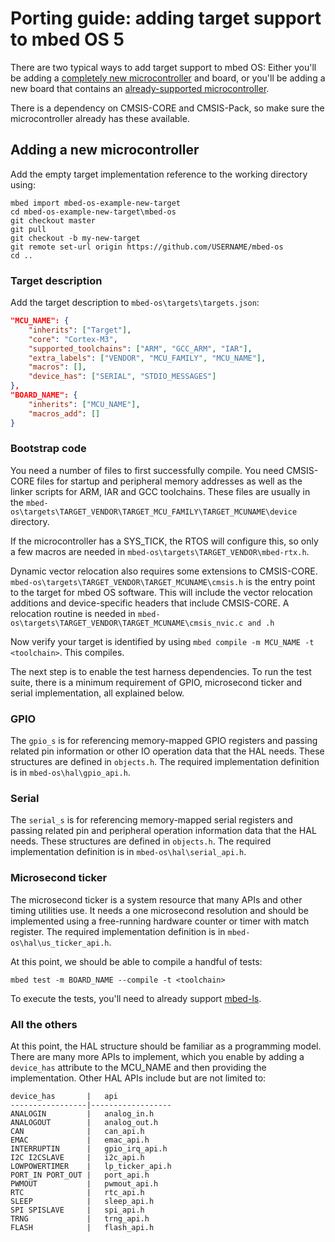 # Porting guide: adding target support to mbed OS 5

There are two typical ways to add target support to mbed OS: Either you'll be adding a [completely new microcontroller](#adding-a-new-microcontroller) and board, or you'll be adding a new board that contains an [already-supported microcontroller](#adding-a-new-board-or-module). 

There is a dependency on CMSIS-CORE and CMSIS-Pack, so make sure the microcontroller already has these available.

## Adding a new microcontroller

Add the empty target implementation reference to the working directory using: 

```
mbed import mbed-os-example-new-target
cd mbed-os-example-new-target\mbed-os
git checkout master
git pull
git checkout -b my-new-target
git remote set-url origin https://github.com/USERNAME/mbed-os
cd ..
```

### Target description

Add the target description to ```mbed-os\targets\targets.json```:

``` json
"MCU_NAME": {
    "inherits": ["Target"],
    "core": "Cortex-M3",
    "supported_toolchains": ["ARM", "GCC_ARM", "IAR"],
    "extra_labels": ["VENDOR", "MCU_FAMILY", "MCU_NAME"],
    "macros": [],
    "device_has": ["SERIAL", "STDIO_MESSAGES"]
},
"BOARD_NAME": {
    "inherits": ["MCU_NAME"],
    "macros_add": []
}
```

### Bootstrap code

You need a number of files to first successfully compile. You need CMSIS-CORE files for startup and peripheral memory addresses as well as the linker scripts for ARM, IAR and GCC toolchains. These files are usually in the ```mbed-os\targets\TARGET_VENDOR\TARGET_MCU_FAMILY\TARGET_MCUNAME\device``` directory.

If the microcontroller has a SYS_TICK, the RTOS will configure this, so only a few macros are needed in ```mbed-os\targets\TARGET_VENDOR\mbed-rtx.h```.

Dynamic vector relocation also requires some extensions to CMSIS-CORE. ```mbed-os\targets\TARGET_VENDOR\TARGET_MCUNAME\cmsis.h``` is the entry point to the target for mbed OS software. This will include the vector relocation additions and device-specific headers that include CMSIS-CORE. A relocation routine is needed in ```mbed-os\targets\TARGET_VENDOR\TARGET_MCUNAME\cmsis_nvic.c and .h```

Now verify your target is identified by using ```mbed compile -m MCU_NAME -t <toolchain>```. This compiles.

The next step is to enable the test harness dependencies. To run the test suite, there is a minimum requirement of GPIO, microsecond ticker and serial implementation, all explained below.

### GPIO

The ```gpio_s``` is for referencing memory-mapped GPIO registers and passing related pin information or other IO operation data that the HAL needs. These structures are defined in ```objects.h```. The required implementation definition is in ```mbed-os\hal\gpio_api.h```.

### Serial

The ```serial_s``` is for referencing memory-mapped serial registers and passing related pin and peripheral operation information data that the HAL needs. These structures are defined in ```objects.h```. The required implementation definition is in ```mbed-os\hal\serial_api.h```.

### Microsecond ticker

The microsecond ticker is a system resource that many APIs and other timing utilities use. It needs a one microsecond resolution and should be implemented using a free-running hardware counter or timer with match register. The required implementation definition is in ```mbed-os\hal\us_ticker_api.h```.

At this point, we should be able to compile a handful of  tests: 

``mbed test -m BOARD_NAME --compile -t <toolchain>``

To execute the tests, you'll need to already support [mbed-ls](https://github.com/armmbed/mbed-ls).

### All the others

At this point, the HAL structure should be familiar as a programming model. There are many more APIs to implement, which you enable by adding a ```device_has``` attribute to the MCU_NAME and then providing the implementation. Other HAL APIs include but are not limited to:

```
device_has       |   api
-----------------|------------------
ANALOGIN         |   analog_in.h
ANALOGOUT        |   analog_out.h
CAN              |   can_api.h
EMAC             |   emac_api.h
INTERRUPTIN      |   gpio_irq_api.h
I2C I2CSLAVE     |   i2c_api.h
LOWPOWERTIMER    |   lp_ticker_api.h
PORT_IN PORT_OUT |   port_api.h
PWMOUT           |   pwmout_api.h
RTC              |   rtc_api.h
SLEEP            |   sleep_api.h
SPI SPISLAVE     |   spi_api.h
TRNG             |   trng_api.h
FLASH            |   flash_api.h
```
